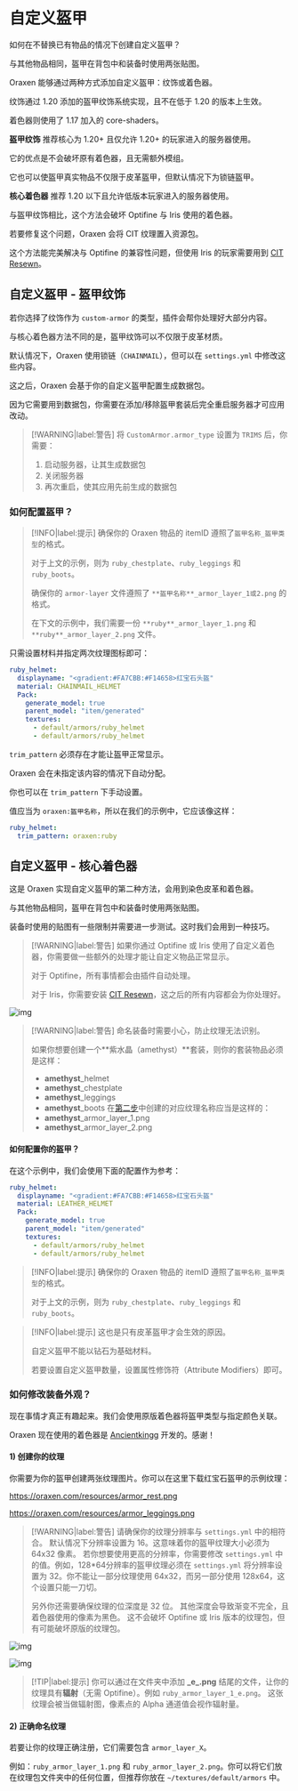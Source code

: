 # 自定义盔甲
如何在不替换已有物品的情况下创建自定义盔甲？

与其他物品相同，盔甲在背包中和装备时使用两张贴图。

Oraxen 能够通过两种方式添加自定义盔甲：纹饰或着色器。

纹饰通过 1.20 添加的盔甲纹饰系统实现，且不在低于 1.20 的版本上生效。

着色器则使用了 1.17 加入的 core-shaders。

**盔甲纹饰** 推荐核心为 1.20+ 且仅允许 1.20+ 的玩家进入的服务器使用。

它的优点是不会破坏原有着色器，且无需额外模组。

它也可以使盔甲真实物品不仅限于皮革盔甲，但默认情况下为锁链盔甲。

**核心着色器** 推荐 1.20 以下且允许低版本玩家进入的服务器使用。

与盔甲纹饰相比，这个方法会破坏 Optifine 与 Iris 使用的着色器。

若要修复这个问题，Oraxen 会将 CIT 纹理置入资源包。

这个方法能完美解决与 Optifine 的兼容性问题，但使用 Iris 的玩家需要用到 [CIT Resewn](https://modrinth.com/mod/cit-resewn)。

## 自定义盔甲 - 盔甲纹饰

若你选择了纹饰作为 `custom-armor` 的类型，插件会帮你处理好大部分内容。

与核心着色器方法不同的是，盔甲纹饰可以不仅限于皮革材质。


默认情况下，Oraxen 使用锁链（`CHAINMAIL`），但可以在 `settings.yml` 中修改这些内容。

这之后，Oraxen 会基于你的自定义盔甲配置生成数据包。

因为它需要用到数据包，你需要在添加/移除盔甲套装后完全重启服务器才可应用改动。

> [!WARNING|label:警告]
> 将 `CustomArmor.armor_type` 设置为 `TRIMS` 后，你需要：
> 1. 启动服务器，让其生成数据包
> 2. 关闭服务器
> 3. 再次重启，使其应用先前生成的数据包

### 如何配置盔甲？

> [!INFO|label:提示]
> 确保你的 Oraxen 物品的 itemID 遵照了`盔甲名称_盔甲类型`的格式。
> 
> 对于上文的示例，则为 `ruby_chestplate`、`ruby_leggings` 和 `ruby_boots`。
>
> 
> 确保你的 `armor-layer` 文件遵照了 `**盔甲名称**_armor_layer_1或2.png` 的格式。
> 
> 在下文的示例中，我们需要一份 `**ruby**_armor_layer_1.png` 和 `**ruby**_armor_layer_2.png` 文件。

只需设置材料并指定两次纹理图标即可：

```YAML
ruby_helmet:
  displayname: "<gradient:#FA7CBB:#F14658>红宝石头盔"
  material: CHAINMAIL_HELMET
  Pack:
    generate_model: true
    parent_model: "item/generated"
    textures:
      - default/armors/ruby_helmet
      - default/armors/ruby_helmet
```

`trim_pattern` 必须存在才能让盔甲正常显示。

Oraxen 会在未指定该内容的情况下自动分配。

你也可以在 `trim_pattern` 下手动设置。

值应当为 `oraxen:盔甲名称`，所以在我们的示例中，它应该像这样：

```YAML
ruby_helmet:
  trim_pattern: oraxen:ruby
```

## 自定义盔甲 - 核心着色器

这是 Oraxen 实现自定义盔甲的第二种方法，会用到染色皮革和着色器。

与其他物品相同，盔甲在背包中和装备时使用两张贴图。

装备时使用的贴图有一些限制并需要进一步测试。这时我们会用到一种技巧。

> [!WARNING|label:警告]
> 如果你通过 Optifine 或 Iris 使用了自定义着色器，你需要做一些额外的处理才能让自定义物品正常显示。
>
> 对于 Optifine，所有事情都会由插件自动处理。
> 
> 对于 Iris，你需要安装 [CIT Resewn](https://modrinth.com/mod/cit-resewn)，这之后的所有内容都会为你处理好。

![img](images/image36.png)

> [!WARNING|label:警告]
> 命名装备时需要小心，防止纹理无法识别。
> 
> 如果你想要创建一个**紫水晶（amethyst）**套装，则你的套装物品必须是这样：
> 
> - **amethyst**_helmet
> - **amethyst**_chestplate
> - **amethyst**_leggings
> - **amethyst**_boots
> 在[第二步](#2-正确命名纹理)中创建的对应纹理名称应当是这样的：
> - **amethyst**_armor_layer_1.png
> - **amethyst**_armor_layer_2.png

#### 如何配置你的盔甲？

在这个示例中，我们会使用下面的配置作为参考：

```YAML
ruby_helmet:
  displayname: "<gradient:#FA7CBB:#F14658>红宝石头盔"
  material: LEATHER_HELMET
  Pack:
    generate_model: true
    parent_model: "item/generated"
    textures:
      - default/armors/ruby_helmet
      - default/armors/ruby_helmet
```

> [!INFO|label:提示]
> 确保你的 Oraxen 物品的 itemID 遵照了`盔甲名称_盔甲类型`的格式。
> 
> 对于上文的示例，则为 `ruby_chestplate`、`ruby_leggings` 和 `ruby_boots`。

> [!INFO|label:提示]
> 这也是只有皮革盔甲才会生效的原因。
>
> 自定义盔甲不能以钻石为基础材料。
>
> 若要设置自定义盔甲数量，设置属性修饰符（Attribute Modifiers）即可。

### 如何修改装备外观？

现在事情才真正有趣起来。我们会使用原版着色器将盔甲类型与指定颜色关联。

Oraxen 现在使用的着色器是 [Ancientkingg](https://twitter.com/ancientkingg) 开发的。感谢！

#### 1) 创建你的纹理

你需要为你的盔甲创建两张纹理图片。你可以在这里下载红宝石盔甲的示例纹理：

https://oraxen.com/resources/armor_rest.png

https://oraxen.com/resources/armor_leggings.png

> [!WARNING|label:警告]
> 请确保你的纹理分辨率与 `settings.yml` 中的相符合。
> 默认情况下分辨率设置为 16。这意味着你的盔甲纹理大小必须为 64x32 像素。
> 若你想要使用更高的分辨率，你需要修改 `settings.yml` 中的值。例如，128*64分辨率的盔甲纹理必须在 `settings.yml` 将分辨率设置为 32。你不能让一部分纹理使用 64x32，而另一部分使用 128x64，这个设置只能一刀切。
>
> 另外你还需要确保纹理的位深度是 32 位。
> 其他深度会导致渐变不完全，且着色器使用的像素为黑色。
> 这不会破坏 Optifine 或 Iris 版本的纹理包，但有可能破坏原版的纹理包。

![img](images/image37.png)

![img](images/image38.png)

> [!TIP|label:提示]
> 你可以通过在文件夹中添加 **\_e\_.png** 结尾的文件，让你的纹理具有**辐射**（无需 Optifine）。例如 `ruby_armor_layer_1_e.png`。
> 这张纹理会被当做辐射图，像素点的 Alpha 通道值会视作辐射量。

#### 2) 正确命名纹理

若要让你的纹理正确注册，它们需要包含 `armor_layer_X`。

例如：`ruby_armor_layer_1.png` 和 `ruby_armor_layer_2.png`。你可以将它们放在纹理包文件夹中的任何位置，但推荐你放在 `~/textures/default/armors` 中。